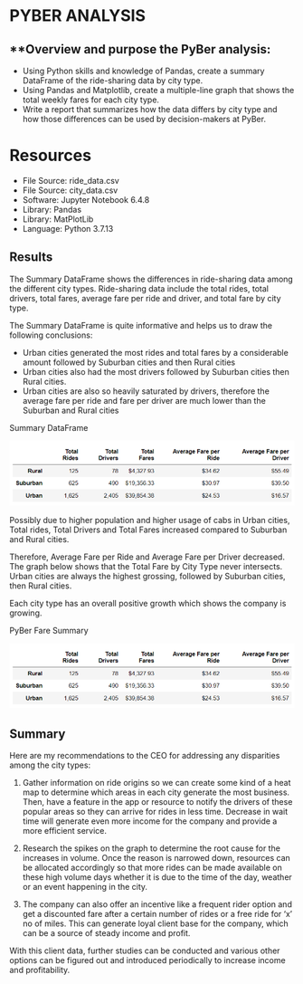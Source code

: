 # **PYBER ANALYSIS**

## **Overview and purpose the PyBer analysis: 
- Using Python skills and knowledge of Pandas, create a summary DataFrame of the ride-sharing data by city type. 
- Using Pandas and Matplotlib, create a multiple-line graph that shows the total weekly fares for each city type. 
- Write a report that summarizes how the data differs by city type and how those differences can be used by decision-makers at PyBer.

# Resources
- File Source: ride_data.csv
- File Source: city_data.csv
- Software: Jupyter Notebook 6.4.8
- Library: Pandas
- Library: MatPlotLib
- Language: Python 3.7.13

## **Results**
	
The Summary DataFrame shows the differences in ride-sharing data among the different city types. Ride-sharing data include the total rides, total drivers, total fares, average fare per ride and driver, and total fare by city type. 

The Summary DataFrame is quite informative and helps us to draw the following conclusions:
- Urban cities generated the most rides and total fares by a considerable amount followed by Suburban cities and then Rural cities
- Urban cities also had the most drivers followed by Suburban cities then Rural cities. 
- Urban cities are also so heavily saturated by drivers, therefore the average fare per ride and fare per driver are much lower than the Suburban and Rural cities

Summary DataFrame

![Summary DataFrame](https://github.com/veenapu/PyBer_Analysis/blob/main/Analysis/Summary%20DataFrame.png)
 
Possibly due to higher population and higher usage of cabs in Urban cities, Total rides, Total Drivers and Total Fares increased compared to Suburban and Rural cities.

Therefore, Average Fare per Ride and Average Fare per Driver decreased.
The graph below shows that the Total Fare by City Type never intersects. Urban cities are always the highest grossing, followed by Suburban cities, then Rural cities. 

Each city type has an overall positive growth which shows the company is growing.

PyBer Fare Summary
 
![PyBer Fare Summary](https://github.com/veenapu/PyBer_Analysis/blob/main/Analysis/Summary%20DataFrame.png)

## **Summary**	

Here are my recommendations to the CEO for addressing any disparities among the city types:

1.	Gather information on ride origins so we can create some kind of a heat map to determine which areas in each city generate the most business. Then, have a feature in the app or resource to notify the drivers of these popular areas so they can arrive for rides in less time. Decrease in wait time will generate even more income for the company and provide a more efficient service.

2.	Research the spikes on the graph to determine the root cause for the increases in volume. Once the reason is narrowed down, resources can be allocated accordingly so that more rides can be made available on these high volume days whether it is due to the time of the day, weather or an event happening in the city.


3.	The company can also offer an incentive like a frequent rider option and get a discounted fare after a certain number of rides or a free ride for ‘x’ no of miles.  This can generate loyal client base for the company, which can be a source of steady income and profit.

With this client data, further studies can be conducted and various other options can be figured out and introduced periodically to increase income and profitability.
